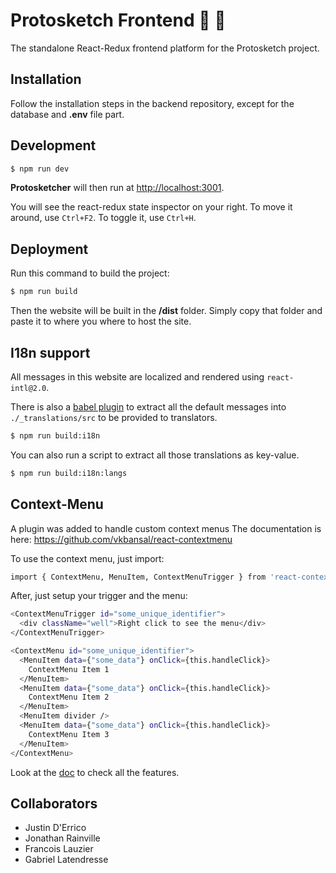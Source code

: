 # Protosketch Frontend :art: :triangular_ruler:

The standalone React-Redux frontend platform for the Protosketch project.

## Installation

Follow the installation steps in the backend repository, except for the database and **.env** file part.

## Development

```bash
$ npm run dev
```
**Protosketcher** will then run at [http://localhost:3001](http://localhost:3001).

You will see the react-redux state inspector on your right.
To move it around, use `Ctrl+F2`.
To toggle it, use `Ctrl+H`.

## Deployment

Run this command to build the project:

```bash
$ npm run build
```

Then the website will be built in the **/dist** folder. Simply copy that folder and paste it to where you where to host the site.

## I18n support

All messages in this website are localized and rendered using `react-intl@2.0`.

There is also a [babel plugin](https://github.com/yahoo/babel-plugin-react-intl) to extract all the default messages into `./_translations/src` to be provided to translators.

```bash
$ npm run build:i18n
```

You can also run a script to extract all those translations as key-value.

```bash
$ npm run build:i18n:langs
```

## Context-Menu

A plugin was added to handle custom context menus
The documentation is here: https://github.com/vkbansal/react-contextmenu

To use the context menu, just import:

```bash
import { ContextMenu, MenuItem, ContextMenuTrigger } from 'react-contextmenu';
```

After, just setup your trigger and the menu:

```bash
<ContextMenuTrigger id="some_unique_identifier">
  <div className="well">Right click to see the menu</div>
</ContextMenuTrigger>

<ContextMenu id="some_unique_identifier">
  <MenuItem data={"some_data"} onClick={this.handleClick}>
    ContextMenu Item 1
  </MenuItem>
  <MenuItem data={"some_data"} onClick={this.handleClick}>
    ContextMenu Item 2
  </MenuItem>
  <MenuItem divider />
  <MenuItem data={"some_data"} onClick={this.handleClick}>
    ContextMenu Item 3
  </MenuItem>
</ContextMenu>
```

Look at the [doc](https://github.com/minutemailer/react-popup) to check all the features.

## Collaborators

- Justin D'Errico
- Jonathan Rainville
- Francois Lauzier
- Gabriel Latendresse
